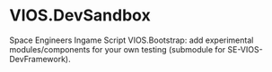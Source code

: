 # VIOS.DevSandbox
Space Engineers Ingame Script VIOS.Bootstrap: add experimental modules/components for your own testing (submodule for  SE-VIOS-DevFramework).
